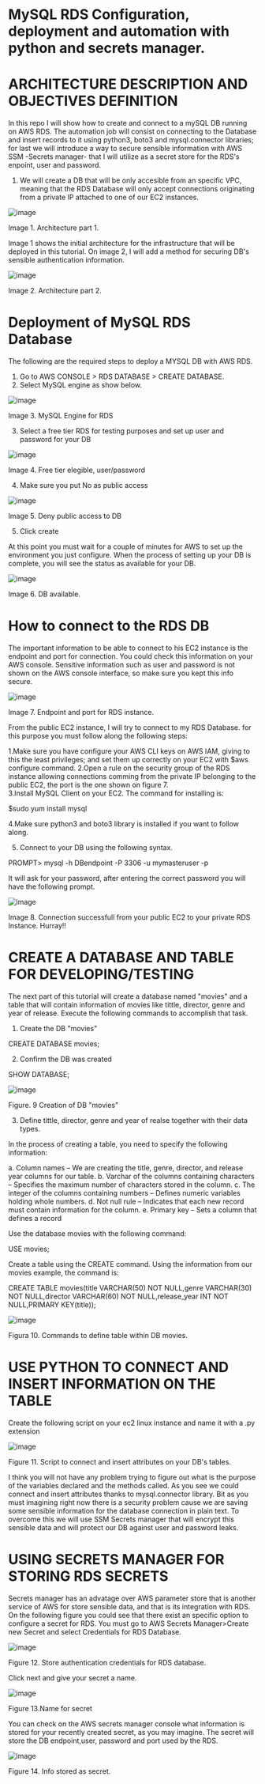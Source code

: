 # MySQL RDS Configuration, deployment and automation with python and secrets manager.

# ARCHITECTURE DESCRIPTION AND OBJECTIVES DEFINITION

In this repo I will show how to create and connect to  a mySQL DB running on AWS RDS. The automation job will consist on connecting to the Database and insert records to it using python3, boto3 and mysql.connector libraries; for last we will introduce a way to secure sensible information with AWS SSM -Secrets manager- that I will utilize as a secret store for the RDS's enpoint, user and
password.

1. We will create a DB that will be only accesible from an specific VPC, meaning that the RDS Database will only accept connections originating from a private IP attached to one of our EC2 instances.

![image](https://user-images.githubusercontent.com/32818490/117994026-3aa8ff00-b30e-11eb-9b13-d1be8a9997e1.png)

Image 1. Architecture part 1.

Image 1 shows the initial architecture for the infrastructure that will be deployed in this tutorial. On image 2, I will add a method for securing DB's sensible authentication information.

![image](https://user-images.githubusercontent.com/32818490/117996661-544b4600-b310-11eb-8e05-45a1bdb5e47f.png)

Image 2. Architecture part 2.

# Deployment of MySQL RDS Database

The following are the required steps to deploy a MYSQL DB with AWS RDS.

1. Go to AWS CONSOLE > RDS DATABASE > CREATE DATABASE.
2. Select MySQL engine as show below.

![image](https://user-images.githubusercontent.com/32818490/117997490-0256f000-b311-11eb-8496-f4045311efae.png)

Image 3. MySQL Engine for RDS

3. Select a free tier RDS for testing purposes and set up user and password for your DB

![image](https://user-images.githubusercontent.com/32818490/117997772-46e28b80-b311-11eb-95ad-4f184eb2b208.png)

Image 4. Free tier elegible, user/password

4. Make sure you put No as public access

![image](https://user-images.githubusercontent.com/32818490/117997980-772a2a00-b311-11eb-877a-c8dd64a72633.png)

Image 5. Deny public access to DB

5. Click create

At this point you must wait for a couple of minutes for AWS to set up the environment you just configure. When the process of setting up your DB is complete, you will see the status as available for your DB.

![image](https://user-images.githubusercontent.com/32818490/117998520-fa4b8000-b311-11eb-9a6c-ebcdbfe54688.png)

Image 6. DB available.

# How to connect to the RDS DB

The important information to be able to connect to his EC2 instance is the endpoint and port for connection. You could check this information on your AWS console. Sensitive information such as user and password is not shown on the AWS console interface, so make sure you kept this info secure.

![image](https://user-images.githubusercontent.com/32818490/117999010-6b8b3300-b312-11eb-8649-ae1a24c5090f.png)

Image 7. Endpoint and port for RDS instance.

From the public EC2 instance, I will try to connect to my RDS Database. for this purpose you must follow along the following steps:

1.Make sure you have configure your AWS CLI keys on AWS IAM, giving to this the least privileges; and set them up correctly on your EC2 with $aws configure command. 
2.Open a rule on the security group of the RDS instance allowing connections comming from the private IP belonging to the public EC2, the port is the one shown on figure 7.  
3.Install MySQL Client on your EC2. The command for installing is:

$sudo yum install mysql

4.Make sure python3 and boto3 library is installed if you want to follow along.

5. Connect to your DB using the following syntax.

PROMPT> mysql -h DBendpoint -P 3306 -u mymasteruser -p
  
It will ask for your password, after entering the correct password you will have the following prompt.
  
![image](https://user-images.githubusercontent.com/32818490/118001162-76df5e00-b314-11eb-8c4a-c0b5bce939c9.png)

Image 8. Connection successfull from your public EC2 to your private RDS Instance. Hurray!!

# CREATE A DATABASE AND TABLE FOR DEVELOPING/TESTING

The next part of this tutorial will create a database named "movies" and a table that will contain information of movies like tittle, director, genre and year of release.
Execute the following commands to accomplish that task.

1. Create the DB "movies"

CREATE DATABASE movies;

2. Confirm the DB was created

SHOW DATABASE;

![image](https://user-images.githubusercontent.com/32818490/118004126-303f3300-b317-11eb-83d2-cc0676c39775.png)

Figure. 9 Creation of DB "movies"

3. Define tittle, director, genre and year of realse together with their data types.

In the process of creating a table, you need to specify the following information:

a. Column names – We are creating the title, genre, director, and release year columns for our table.
b. Varchar of the columns containing characters – Specifies the maximum number of characters stored in the column.
c. The integer of the columns containing numbers – Defines numeric variables holding whole numbers.
d. Not null rule – Indicates that each new record must contain information for the column.
e. Primary key – Sets a column that defines a record

Use the database movies with the following command:

USE movies;

Create a table using the CREATE command. Using the information from our movies example, the command is:

CREATE TABLE movies(title VARCHAR(50) NOT NULL,genre VARCHAR(30) NOT NULL,director VARCHAR(60) NOT NULL,release_year INT NOT NULL,PRIMARY KEY(title));


![image](https://user-images.githubusercontent.com/32818490/118004785-c5422c00-b317-11eb-898e-70f1aa5e5fe1.png)

Figura 10. Commands to define table within DB movies.

# USE PYTHON TO CONNECT AND INSERT INFORMATION ON THE TABLE

Create the following script on your ec2 linux instance and name it with a .py extension

![image](https://user-images.githubusercontent.com/32818490/118008617-3f27e480-b31b-11eb-9a98-7e33c36a3696.png)

Figure 11. Script to connect and insert attributes on your DB's tables.

I think you will not have any problem trying to figure out what is the purpose of the variables declared and the methods called. As you see we could connect and insert
attributes thanks to mysql.connector library. Bit as you must imagining right now there is a security problem cause we are saving some sensible information for the database connection in plain text. To overcome this we will use SSM Secrets manager that will encrypt this sensible data and will protect our DB against user and password leaks.

# USING SECRETS MANAGER FOR STORING RDS SECRETS

Secrets manager has an advatage over AWS parameter store that is another service of AWS for store sensible data, and that is its integration with RDS. On the following figure you could see that there exist an specific option to configure a secret for RDS. You must go to AWS Secrets Manager>Create new Secret and select Credentials for RDS Database.

![image](https://user-images.githubusercontent.com/32818490/118009820-69c66d00-b31c-11eb-95d0-0537030242a1.png)

Figure 12. Store authentication credentials for RDS database.

Click next and give your secret a name.

![image](https://user-images.githubusercontent.com/32818490/118010145-bdd15180-b31c-11eb-96ac-e41a4f3f2568.png)

Figure 13.Name for secret

You can check on the AWS secrets manager console what information is stored for your recently created secret, as you may imagine. The secret will store the DB endpoint,user,
password and port used by the RDS.

![image](https://user-images.githubusercontent.com/32818490/118010707-4bad3c80-b31d-11eb-94c9-db0cbca312de.png)

Figure 14. Info stored as secret.






